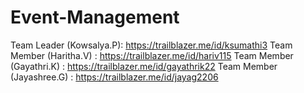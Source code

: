 # Event-Management

Team Leader (Kowsalya.P): https://trailblazer.me/id/ksumathi3
Team Member (Haritha.V) : https://trailblazer.me/id/hariv115
Team Member (Gayathri.K) : https://trailblazer.me/id/gayathrik22
Team Member (Jayashree.G) : https://trailblazer.me/id/jayag2206
